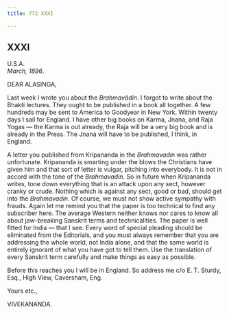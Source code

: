 ```yaml
---
title: 772 XXXI

---
```

  

  


## XXXI

U.S.A.  
*March, 1896*.

DEAR ALASINGA,

Last week I wrote you about the *Brahmavādin*. I forgot to write about
the Bhakti lectures. They ought to be published in a book all together.
A few hundreds may be sent to America to Goodyear in New York. Within
twenty days I sail for England. I have other big books on Karma, Jnana,
and Raja Yogas — the Karma is out already, the Raja will be a very big
book and is already in the Press. The Jnana will have to be published, I
think, in England.

A letter you published from Kripananda in the *Brahmavadin* was rather
unfortunate. Kripananda is smarting under the blows the Christians have
given him and that sort of letter is vulgar, pitching into everybody. It
is not in accord with the tone of the *Brahmavadin*. So in future when
Kripananda writes, tone down everything that is an attack upon any sect,
however cranky or crude. Nothing which is against any sect, good or bad,
should get into the *Brahmavadin*. Of course, we must not show active
sympathy with frauds. Again let me remind you that the paper is too
technical to find any subscriber here. The average Western neither knows
nor cares to know all about jaw-breaking Sanskrit terms and
technicalities. The paper is well fitted for India — that I see. Every
word of special pleading should be eliminated from the Editorials, and
you must always remember that you are addressing the whole world, not
India alone, and that the same world is entirely ignorant of what you
have got to tell them. Use the translation of every Sanskrit term
carefully and make things as easy as possible.

Before this reaches you I will be in England. So address me c/o E. T.
Sturdy, Esq., High View, Caversham, Eng. 

Yours etc.,

VIVEKANANDA.